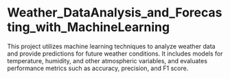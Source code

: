 # Weather_DataAnalysis_and_Forecasting_with_MachineLearning
 This project utilizes machine learning techniques to analyze weather data and provide predictions for future weather conditions. It includes models for temperature, humidity, and other atmospheric variables, and evaluates performance metrics such as accuracy, precision, and F1 score.
